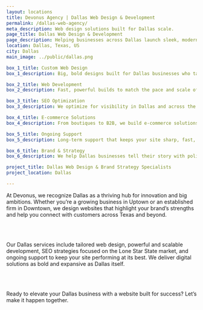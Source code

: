```yaml
---
layout: locations
title: Devonus Agency | Dallas Web Design & Development
permalink: /dallas-web-agency/
meta_description: Web design solutions built for Dallas scale.
page_title: Dallas Web Design & Development
page_description: Helping businesses across Dallas launch sleek, modern websites.
location: Dallas, Texas, US
city: Dallas
main_image: ../public/dallas.png

box_1_title: Custom Web Design
box_1_description: Big, bold designs built for Dallas businesses who take their digital presence seriously.

box_2_title: Web Development
box_2_description: Fast, powerful builds to match the pace and scale of Texas-sized ambitions.

box_3_title: SEO Optimization
box_3_description: We optimize for visibility in Dallas and across the state — so you get seen and found.

box_4_title: E-commerce Solutions
box_4_description: From boutiques to B2B, we build e-commerce solutions that convert.

box_5_title: Ongoing Support
box_5_description: Long-term support that keeps your site sharp, fast, and secure.

box_6_title: Brand & Strategy
box_6_description: We help Dallas businesses tell their story with polish, precision, and pride.

project_title: Dallas Web Design & Brand Strategy Specialists
project_location: Dallas

---
```


At Devonus, we recognize Dallas as a thriving hub for innovation and big ambitions. Whether you’re a growing business in Uptown or an established firm in Downtown, we design websites that highlight your brand’s strengths and help you connect with customers across Texas and beyond.

<br>  
<br>

Our Dallas services include tailored web design, powerful and scalable development, SEO strategies focused on the Lone Star State market, and ongoing support to keep your site performing at its best. We deliver digital solutions as bold and expansive as Dallas itself.

<br>  
<br>

Ready to elevate your Dallas business with a website built for success? Let’s make it happen together.
